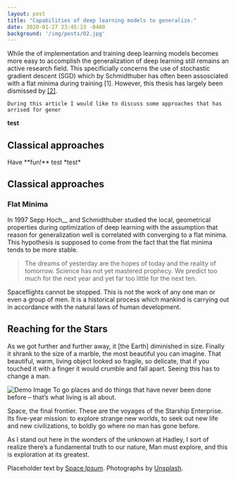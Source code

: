 ```yaml
---
layout: post
title: "Capabilities of deep learning models to generalize."
date: 2020-01-27 23:45:13 -0400
background: '/img/posts/02.jpg'
---
```

<script type="text/javascript" src="http://cdn.mathjax.org/mathjax/latest/MathJax.js?config=default"></script>

While the of implementation and training deep learning models becomes more easy to 
    accomplish the generalization of deep learning still remains an active research field.
    This specificially concerns the use of stochastic gradient descent (SGD) which by
    Schmidthuber has often been assosciated with a flat minima during training [1]. However, this
    thesis has largely been dismissed by <a href="https://arxiv.org/pdf/2103.06219.pdf/">[2]</a>.
    

    During this article I would like to discuss some approaches that has arrised for gener

**test**
    

<h2 class="section-heading">Classical approaches</h2>
<!---Occam’s Razor
Minimum Description Length principle
Kolmogorov Complexity
Solomonoff’s Inference Theory---->

<div class="tip" markdown="1">Have **fun!** test *test*</div>

<h2 class="section-heading">Classical approaches</h2>
<h3 class="subsection-heading">Flat Minima</h3>
In 1997 Sepp Hoch__ and Schmidthuber studied the local, geometrical properties 
during optimization of deep learning with the assumption that reason for generalization
well is correlated with converging to a flat minima. This hypothesis is supposed to come
from the fact that the flat minima tends to be more stable.




<blockquote class="blockquote">The dreams of yesterday are the hopes of today and the reality of tomorrow. Science has not yet mastered prophecy. We predict too much for the next year and yet far too little for the next ten.</blockquote>

<p>Spaceflights cannot be stopped. This is not the work of any one man or even a group of men. It is a historical process which mankind is carrying out in accordance with the natural laws of human development.</p>

<h2 class="section-heading">Reaching for the Stars</h2>

<p>As we got further and further away, it [the Earth] diminished in size. Finally it shrank to the size of a marble, the most beautiful you can imagine. That beautiful, warm, living object looked so fragile, so delicate, that if you touched it with a finger it would crumble and fall apart. Seeing this has to change a man.</p>

<img class="img-fluid" src="https://source.unsplash.com/Mn9Fa_wQH-M/800x450" alt="Demo Image">
<span class="caption text-muted">To go places and do things that have never been done before – that’s what living is all about.</span>

<p>Space, the final frontier. These are the voyages of the Starship Enterprise. Its five-year mission: to explore strange new worlds, to seek out new life and new civilizations, to boldly go where no man has gone before.</p>

<p>As I stand out here in the wonders of the unknown at Hadley, I sort of realize there’s a fundamental truth to our nature, Man must explore, and this is exploration at its greatest.</p>

<p>Placeholder text by <a href="http://spaceipsum.com/">Space Ipsum</a>. Photographs by <a href="https://unsplash.com/">Unsplash</a>.</p>
